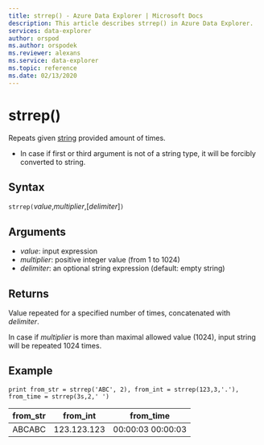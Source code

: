 ```yaml
---
title: strrep() - Azure Data Explorer | Microsoft Docs
description: This article describes strrep() in Azure Data Explorer.
services: data-explorer
author: orspod
ms.author: orspodek
ms.reviewer: alexans
ms.service: data-explorer
ms.topic: reference
ms.date: 02/13/2020
---
```

# strrep()

Repeats given [string](./scalar-data-types/string.md) provided amount of times.

* In case if first or third argument is not of a string type, it will be forcibly converted to string.

## Syntax

`strrep(`*value*,*multiplier*,[*delimiter*]`)`

## Arguments

* *value*: input expression
* *multiplier*: positive integer value (from 1 to 1024)
* *delimiter*: an optional string expression (default: empty string)

## Returns

Value repeated for a specified number of times, concatenated with *delimiter*.

In case if *multiplier* is more than maximal allowed value (1024), input string will be repeated 1024 times.
 
## Example

```kusto
print from_str = strrep('ABC', 2), from_int = strrep(123,3,'.'), from_time = strrep(3s,2,' ')
```

|from_str|from_int|from_time|
|---|---|---|
|ABCABC|123.123.123|00:00:03 00:00:03|
